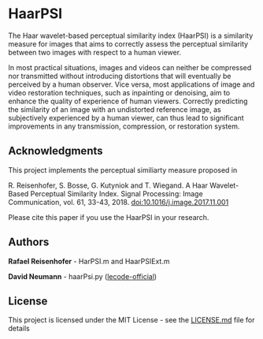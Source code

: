 # HaarPSI
The Haar wavelet-based perceptual similarity index (HaarPSI) is a similarity measure for images that aims to correctly assess the perceptual similarity between two images with respect to a human viewer.

In most practical situations, images and videos can neither be compressed nor transmitted without introducing distortions that will eventually be perceived by a human observer. Vice versa, most applications of image and video restoration techniques, such as inpainting or denoising, aim to enhance the quality of experience of human viewers. Correctly predicting the similarity of an image with an undistorted reference image, as subjectively experienced by a human viewer, can thus lead to significant improvements in any transmission, compression, or restoration system.

## Acknowledgments

This project implements the perceptual similiarty measure proposed in

R. Reisenhofer, S. Bosse, G. Kutyniok and T. Wiegand.
A Haar Wavelet-Based Perceptual Similarity Index.
Signal Processing: Image Communication, vol. 61, 33-43, 2018.
<a href="https://doi.org/10.1016/j.image.2017.11.001">doi:10.1016/j.image.2017.11.001</a>

Please cite this paper if you use the HaarPSI in your research.

## Authors

**Rafael Reisenhofer** - HarPSI.m and HaarPSIExt.m

**David Neumann** - haarPsi.py ([lecode-official](https://github.com/lecode-official))

## License

This project is licensed under the MIT License - see the [LICENSE.md](LICENSE.md) file for details
